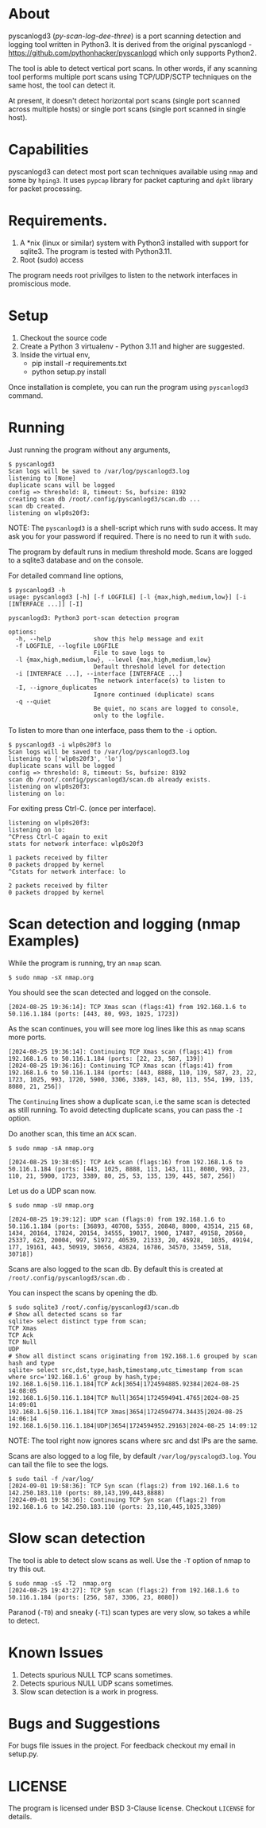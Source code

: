 # About
pyscanlogd3 (*py-scan-log-dee-three*) is a port scanning detection and logging tool written in Python3.
It is derived from the original pyscanlogd - https://github.com/pythonhacker/pyscanlogd which only
supports Python2.

The tool is able to detect vertical port scans. In other words, if any scanning tool performs
multiple port scans using TCP/UDP/SCTP techniques on the same host, the tool can detect it.

At present, it doesn't detect horizontal port scans (single port scanned across multiple hosts)
or single port scans (single port scanned in single host).

# Capabilities
pyscanlogd3 can detect most port scan techniques available using `nmap` and some by `hping3`. It uses `pypcap` library
for packet capturing and `dpkt` library for packet processing.

# Requirements.

1. A *nix (linux or similar) system with Python3 installed with support for sqlite3. The program is tested with Python3.11.
2. Root (sudo) access

The program needs root privilges to listen to the network interfaces in promiscious mode.

# Setup

1. Checkout the source code
2. Create a Python 3 virtualenv - Python 3.11 and higher are suggested.
3. Inside the virtual env,
    * pip install -r requirements.txt
    * python setup.py install

Once installation is complete, you can run the program using `pyscanlogd3` command.

# Running

Just running the program without any arguments,

	$ pyscanlogd3
	Scan logs will be saved to /var/log/pyscanlogd3.log
	listening to [None]
	duplicate scans will be logged
	config => threshold: 8, timeout: 5s, bufsize: 8192
	creating scan db /root/.config/pyscanlogd3/scan.db ...
	scan db created.
	listening on wlp0s20f3:

NOTE: The `pyscanlogd3` is a shell-script which runs with sudo access. It may ask you for your password if required. There is no need to run it with `sudo`.

The program by default runs in medium threshold mode. Scans are logged to a sqlite3 database and on the console.

For detailed command line options,

	$ pyscanlogd3 -h
	usage: pyscanlogd3 [-h] [-f LOGFILE] [-l {max,high,medium,low}] [-i [INTERFACE ...]] [-I]

	pyscanlogd3: Python3 port-scan detection program

	options:
	  -h, --help            show this help message and exit
	  -f LOGFILE, --logfile LOGFILE
							File to save logs to
	  -l {max,high,medium,low}, --level {max,high,medium,low}
							Default threshold level for detection
	  -i [INTERFACE ...], --interface [INTERFACE ...]
							The network interface(s) to listen to
	  -I, --ignore_duplicates
							Ignore continued (duplicate) scans
	  -q --quiet
                            Be quiet, no scans are logged to console,
							only to the logfile.
							
To listen to more than one interface, pass them to the `-i` option.

	$ pyscanlogd3 -i wlp0s20f3 lo
	Scan logs will be saved to /var/log/pyscanlogd3.log
	listening to ['wlp0s20f3', 'lo']
	duplicate scans will be logged
	config => threshold: 8, timeout: 5s, bufsize: 8192
	scan db /root/.config/pyscanlogd3/scan.db already exists.
	listening on wlp0s20f3: 
	listening on lo: 

For exiting press Ctrl-C. (once per interface).

	listening on wlp0s20f3: 
	listening on lo: 
	^CPress Ctrl-C again to exit
	stats for network interface: wlp0s20f3

	1 packets received by filter
	0 packets dropped by kernel
	^Cstats for network interface: lo

	2 packets received by filter
	0 packets dropped by kernel

# Scan detection and logging (nmap Examples)

While the program is running, try an `nmap` scan.

	$ sudo nmap -sX nmap.org

You should see the scan detected and logged on the console.

	[2024-08-25 19:36:14]: TCP Xmas scan (flags:41) from 192.168.1.6 to 50.116.1.184 (ports: [443, 80, 993, 1025, 1723])

As the scan continues, you will see more log lines like this as `nmap` scans more ports.

	[2024-08-25 19:36:14]: Continuing TCP Xmas scan (flags:41) from 192.168.1.6 to 50.116.1.184 (ports: [22, 23, 587, 139])
	[2024-08-25 19:36:16]: Continuing TCP Xmas scan (flags:41) from 192.168.1.6 to 50.116.1.184 (ports: [443, 8888, 110, 139, 587, 23, 22, 1723, 1025, 993, 1720, 5900, 3306, 3389, 143, 80, 113, 554, 199, 135, 8080, 21, 256])

The `Continuing` lines show a duplicate scan, i.e the same scan is detected as still running. To avoid detecting duplicate scans, you can pass the `-I` option.

Do another scan, this time an `ACK` scan.

	$ sudo nmap -sA nmap.org

	[2024-08-25 19:38:05]: TCP Ack scan (flags:16) from 192.168.1.6 to 50.116.1.184 (ports: [443, 1025, 8888, 113, 143, 111, 8080, 993, 23, 110, 21, 5900, 1723, 3389, 80, 25, 53, 135, 139, 445, 587, 256])

Let us do a UDP scan now.

	$ sudo nmap -sU nmap.org
	
	[2024-08-25 19:39:12]: UDP scan (flags:0) from 192.168.1.6 to 50.116.1.184 (ports: [36893, 40708, 5355, 20848, 8000, 43514, 215 68, 1434, 20164, 17824, 20154, 34555, 19017, 1900, 17487, 49158, 20560, 25337, 623, 20004, 997, 51972, 40539, 21333, 20, 45928,  1035, 49194, 177, 19161, 443, 50919, 30656, 43824, 16786, 34570, 33459, 518, 30718])

Scans are also logged to the scan db. By default this is created at `/root/.config/pyscanlogd3/scan.db` .

You can inspect the scans by opening the db.

	$ sudo sqlite3 /root/.config/pyscanlogd3/scan.db
	# Show all detected scans so far
	sqlite> select distinct type from scan;
	TCP Xmas
	TCP Ack
	TCP Null
	UDP
	# Show all distinct scans originating from 192.168.1.6 grouped by scan hash and type
	sqlite> select src,dst,type,hash,timestamp,utc_timestamp from scan where src='192.168.1.6' group by hash,type;
	192.168.1.6|50.116.1.184|TCP Ack|3654|1724594885.92384|2024-08-25 14:08:05
	192.168.1.6|50.116.1.184|TCP Null|3654|1724594941.4765|2024-08-25 14:09:01
	192.168.1.6|50.116.1.184|TCP Xmas|3654|1724594774.34435|2024-08-25 14:06:14
	192.168.1.6|50.116.1.184|UDP|3654|1724594952.29163|2024-08-25 14:09:12

NOTE: The tool right now ignores scans where src and dst IPs are the same. 

Scans are also logged to a log file, by default `/var/log/pyscalogd3.log`. You can tail the file to see the logs.

	$ sudo tail -f /var/log/
	[2024-09-01 19:58:36]: TCP Syn scan (flags:2) from 192.168.1.6 to 142.250.183.110 (ports: 80,143,199,443,8888)
	[2024-09-01 19:58:36]: Continuing TCP Syn scan (flags:2) from 192.168.1.6 to 142.250.183.110 (ports: 23,110,445,1025,3389)


# Slow scan detection

The tool is able to detect slow scans as well. Use the `-T` option of nmap to try this out.

	$ sudo nmap -sS -T2  nmap.org
	[2024-08-25 19:43:27]: TCP Syn scan (flags:2) from 192.168.1.6 to 50.116.1.184 (ports: [256, 587, 3306, 23, 8080])

Paranod (`-T0`) and sneaky (`-T1`) scan types are very slow, so takes a while to detect.

# Known Issues

1. Detects spurious NULL TCP scans sometimes.
2. Detects spurious NULL UDP scans sometimes.
3. Slow scan detection is a work in progress.

# Bugs and Suggestions
For bugs file issues in the project. For feedback checkout my email in setup.py.

# LICENSE
The program is licensed under BSD 3-Clause license. Checkout `LICENSE` for details.



